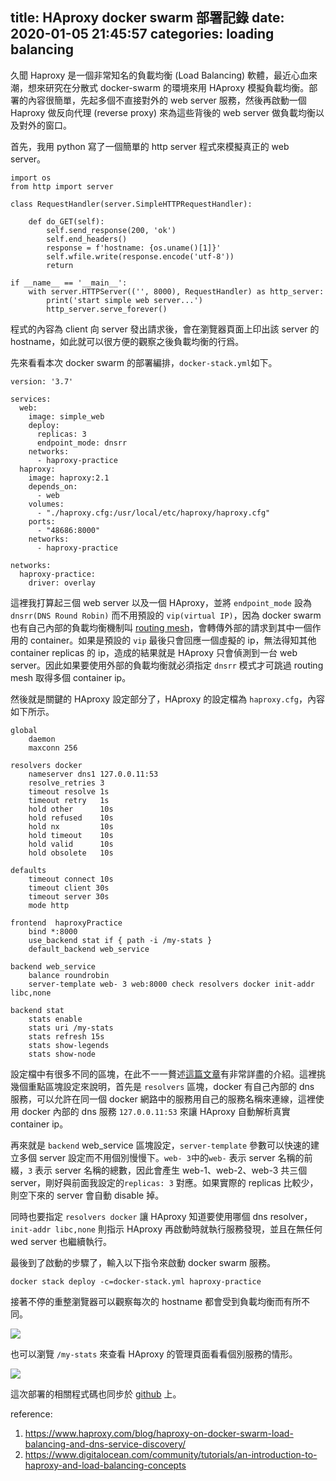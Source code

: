 title: HAproxy docker swarm 部署記錄
date: 2020-01-05 21:45:57
categories: loading balancing
---
久聞 Haproxy 是一個非常知名的負載均衡 (Load Balancing) 軟體，最近心血來潮，想來研究在分散式 docker-swarm 的環境來用 HAproxy 模擬負載均衡。部署的內容很簡單，先起多個不直接對外的 web server 服務，然後再啟動一個 Haproxy 做反向代理 (reverse proxy) 來為這些背後的 web server 做負載均衡以及對外的窗口。

首先，我用 python 寫了一個簡單的 http server 程式來模擬真正的 web server。

```python=
import os
from http import server

class RequestHandler(server.SimpleHTTPRequestHandler):

    def do_GET(self): 
        self.send_response(200, 'ok')
        self.end_headers()
        response = f'hostname: {os.uname()[1]}'
        self.wfile.write(response.encode('utf-8'))
        return

if __name__ == '__main__':
    with server.HTTPServer(('', 8000), RequestHandler) as http_server:
        print('start simple web server...')
        http_server.serve_forever()
```
程式的內容為 client 向 server 發出請求後，會在瀏覽器頁面上印出該 server 的 hostname，如此就可以很方便的觀察之後負載均衡的行爲。

先來看看本次 docker swarm 的部署編排，`docker-stack.yml`如下。
```yaml=
version: '3.7'

services:
  web:
    image: simple_web
    deploy:
      replicas: 3
      endpoint_mode: dnsrr 
    networks:
      - haproxy-practice
  haproxy:
    image: haproxy:2.1
    depends_on:
      - web
    volumes:
      - "./haproxy.cfg:/usr/local/etc/haproxy/haproxy.cfg"
    ports:
      - "48686:8000"
    networks:
      - haproxy-practice  

networks:
  haproxy-practice:
    driver: overlay
```
這裡我打算起三個 web server 以及一個 HAproxy，並將 `endpoint_mode` 設為 `dnsrr(DNS Round Robin)` 而不用預設的 `vip(virtual IP)`，因為 docker swarm 也有自己內部的負載均衡機制叫 [routing mesh](https://docs.docker.com/network/overlay/)，會轉傳外部的請求到其中一個作用的 container。如果是預設的 `vip` 最後只會回應一個虛擬的 ip，無法得知其他 container replicas 的 ip，造成的結果就是 HAproxy 只會偵測到一台 web server。因此如果要使用外部的負載均衡就必須指定 `dnsrr` 模式才可跳過  routing mesh 取得多個 container ip。


然後就是關鍵的 HAproxy 設定部分了，HAproxy 的設定檔為 `haproxy.cfg`，內容如下所示。
```
global
    daemon
    maxconn 256

resolvers docker
    nameserver dns1 127.0.0.11:53
    resolve_retries 3
    timeout resolve 1s
    timeout retry   1s
    hold other      10s
    hold refused    10s
    hold nx         10s
    hold timeout    10s
    hold valid      10s
    hold obsolete   10s

defaults
    timeout connect 10s
    timeout client 30s
    timeout server 30s
    mode http

frontend  haproxyPractice
    bind *:8000
    use_backend stat if { path -i /my-stats }
    default_backend web_service 

backend web_service
    balance roundrobin
    server-template web- 3 web:8000 check resolvers docker init-addr libc,none

backend stat
    stats enable
    stats uri /my-stats
    stats refresh 15s
    stats show-legends
    stats show-node
```
設定檔中有很多不同的區塊，在此不一一贅述[這篇文章](https://www.haproxy.com/blog/the-four-essential-sections-of-an-haproxy-configuration/)有非常詳盡的介紹。這裡挑幾個重點區塊設定來說明，首先是 `resolvers` 區塊，docker 有自己內部的 dns 服務，可以允許在同一個 docker 網路中的服務用自己的服務名稱來連線，這裡使用 docker 內部的 dns 服務 `127.0.0.11:53` 來讓 HAproxy 自動解析真實 container ip。

再來就是 `backend` web_service 區塊設定，`server-template` 參數可以快速的建立多個 server 設定而不用個別慢慢下。`web- 3`中的`web-` 表示 server 名稱的前綴，`3` 表示 server 名稱的總數，因此會產生 web-1、web-2、web-3 共三個 server，剛好與前面我設定的`replicas: 3` 對應。如果實際的 replicas 比較少，則空下來的 server 會自動 disable 掉。

同時也要指定 `resolvers docker` 讓 HAproxy 知道要使用哪個 dns resolver，`init-addr libc,none` 則指示 HAproxy 再啟動時就執行服務發現，並且在無任何 wed server 也繼續執行。

最後到了啟動的步驟了，輸入以下指令來啟動 docker swarm 服務。
```
docker stack deploy -c=docker-stack.yml haproxy-practice
```
接著不停的重整瀏覽器可以觀察每次的 hostname 都會受到負載均衡而有所不同。

![](https://i.imgur.com/RI1H5vs.png)

也可以瀏覽 `/my-stats` 來查看 HAproxy 的管理頁面看看個別服務的情形。

![](https://i.imgur.com/7RVaRM1.png)

這次部署的相關程式碼也同步於 [github](https://github.com/Mark1002/docker-haproxy-practice) 上。

reference:
1. https://www.haproxy.com/blog/haproxy-on-docker-swarm-load-balancing-and-dns-service-discovery/
2. https://www.digitalocean.com/community/tutorials/an-introduction-to-haproxy-and-load-balancing-concepts
